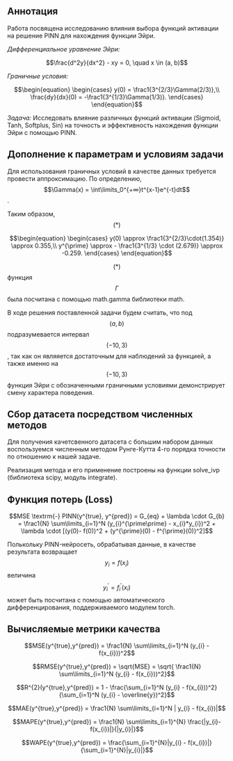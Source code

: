 ## Аннотация

Работа посвящена исследованию влияния выбора функций активации на решение PINN для нахождения функции Эйри.

_Дифференциальное уравнение Эйри:_

$$\frac{d^2y}{dx^2} - xy = 0, \quad x \in (a, b)$$

_Граничные условия:_

$$\begin{equation}
  \begin{cases}
    y(0) = \frac1{3^{2/3}\Gamma(2/3)},\\
    \frac{dy}{dx}(0) = -\frac1{3^{1/3}\Gamma(1/3)}.
  \end{cases}
\end{equation}$$

_Задача:_ Исследовать влияние различных функций активации (Sigmoid, Tanh,
Softplus, Sin) на точность и эффективность нахождения функции Эйри с помощью PINN.

## Дополнение к параметрам и условиям задачи

Для использования граничных условий в качестве данных требуется провести аппроксимацию. По определению, $$\Gamma(x) = \int\limits_0^{+∞}t^{x-1}e^{-t}dt$$.

Таким образом, $$(\ast)$$

$$\begin{equation}
  \begin{cases}
    y(0) \approx \frac1{3^{2/3}\cdot(1.354)} \approx 0.355,\\
    y^{\prime} \approx - \frac1{3^{1/3} \cdot (2.679)} \approx -0.259.
  \end{cases}
\end{equation}$$

$$(\ast)$$ функция $$\Gamma$$ была посчитана с помощью math.gamma библиотеки math.

В ходе решения поставленной задачи будем считать, что под $$(a, b)$$ подразумевается интервал $$(-10, 3)$$, так как он являяется достаточным для наблюдений за функцией, а также именно на $$(-10, 3)$$ функция Эйри с обозначенными граничными условиями демонстрирует смену характера поведения.

## Сбор датасета посредством численных методов

Для получения качетсвенного датасета с большим набором данных воспользуемся численным методом Рунге-Кутта 4-го порядка точности по отношению к нашей задаче.

Реализация метода и его применение построены на функции solve_ivp (библиотека scipy, модуль integrate).

## Функция потерь (Loss)

$$MSE \textrm{-} PINN(y^{true}, y^{pred}) = G_{eq} + \lambda \cdot G_{b} = \frac1{N} \sum\limits_{i=1}^N (y_{i}^{\prime\prime} - x_{i}*y_{i})^2 + \lambda \cdot [(y(0)- f(0))^2 + (y^{\prime}(0) - f^{\prime}(0))^2]$$

Полькольку PINN-нейросеть, обрабатывая данные, в качестве результата возвращает $$y_{i} = f(x_{i})$$ величина $$y_{i}^{\prime} = f_{i}^{\prime}(x_{i})$$ может быть посчитана с помощью автоматического дифференцирования, поддерживаемого модулем torch.

## Вычисляемые метрики качества

$$MSE(y^{true},y^{pred}) = \frac1{N} \sum\limits_{i=1}^N (y_{i} - f(x_{i}))^2$$

$$RMSE(y^{true},y^{pred}) = \sqrt{MSE} = \sqrt{ \frac1{N} \sum\limits_{i=1}^N (y_{i} - f(x_{i}))^2}$$

$$R^{2}(y^{true},y^{pred}) = 1 - \frac{\sum_{i=1}^N (y_{i} - f(x_{i}))^2}{\sum_{i=1}^N (y_{i} - \overline{y})^2}$$

$$MAE(y^{true},y^{pred}) = \frac1{N} \sum\limits_{i=1}^N | y_{i} - f(x_{i})|$$

$$MAPE(y^{true},y^{pred}) = \frac1{N} \sum\limits_{i=1}^{N} \frac{|y_{i}-f(x_{i})|}{|y_{i}|}$$

$$WAPE(y^{true},y^{pred}) = \frac{\sum_{i=1}^{N}|y_{i} - f(x_{i})|}{\sum_{i=1}^{N}|y_{i}|}$$
